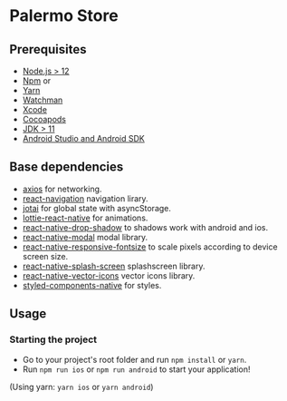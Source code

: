 # Palermo Store

## Prerequisites

- [Node.js > 12](https://nodejs.org)
- [Npm](https://docs.npmjs.com/downloading-and-installing-node-js-and-npm) or
- [Yarn](https://yarnpkg.com/)
- [Watchman](https://facebook.github.io/watchman)
- [Xcode](https://developer.apple.com/xcode)
- [Cocoapods](https://cocoapods.org)
- [JDK > 11](https://www.oracle.com/java/technologies/javase-jdk11-downloads.html)
- [Android Studio and Android SDK](https://developer.android.com/studio)

## Base dependencies

- [axios](https://github.com/axios/axios) for networking.
- [react-navigation](https://reactnavigation.org/) navigation lirary.
- [jotai](https://jotai.org/) for global state with asyncStorage.
- [lottie-react-native](https://github.com/lottie-react-native/lottie-react-native) for animations.
- [react-native-drop-shadow](https://github.com/hoanglam10499/react-native-drop-shadow) to shadows work with android and ios.
- [react-native-modal](https://github.com/react-native-modal/react-native-modal) modal library.
- [react-native-responsive-fontsize](https://github.com/heyman333/react-native-responsive-fontSize) to scale pixels according to device screen size.
- [react-native-splash-screen](https://github.com/crazycodeboy/react-native-splash-screen) splashscreen library.
- [react-native-vector-icons](https://github.com/oblador/react-native-vector-icons) vector icons library.
- [styled-components-native](https://styled-components.com/docs) for styles.

## Usage

### Starting the project

- Go to your project's root folder and run `npm install` or `yarn`.
- Run `npm run ios` or `npm run android` to start your application!

(Using yarn: `yarn ios` or `yarn android`)
